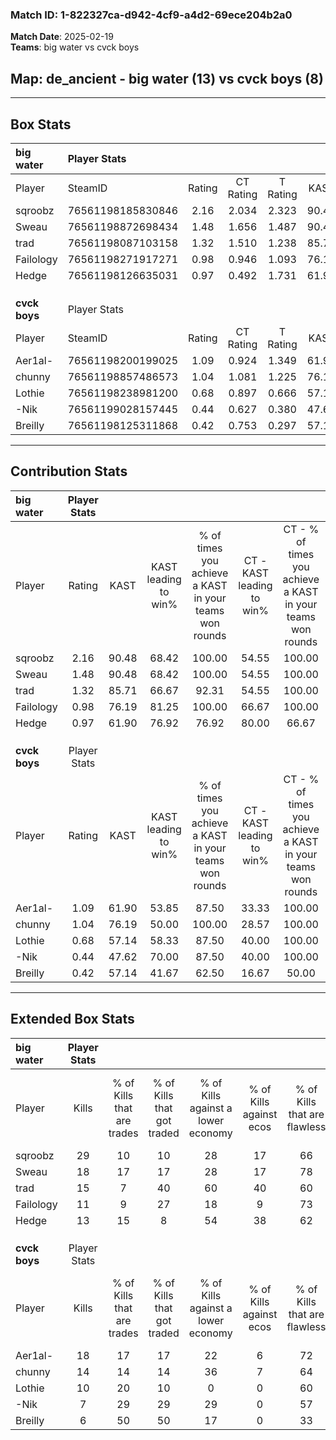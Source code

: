 ### Match ID: 1-822327ca-d942-4cf9-a4d2-69ece204b2a0  
**Match Date**: 2025-02-19  
**Teams**: big water vs cvck boys  

## **Map**: de_ancient - big water (13) vs cvck boys (8)  
---  

## Box Stats  

| **big water** | Player Stats      |        |           |          |       |       |       |         |        |      |     |
| :- | :- | :-: | :-: | :-: | :-: | :-: | :-: | :-: | :-: | :-: | :-: |
| Player        | SteamID           | Rating | CT Rating | T Rating | KAST  |  ADR  | Kills | Assists | Deaths | K/D  | HS% |
| sqroobz       | 76561198185830846 |  2.16  |   2.034   |  2.323   | 90.48 | 137.9 |  29   |    6    |   9    | 3.22 | 48  |
| Sweau         | 76561198872698434 |  1.48  |   1.656   |  1.487   | 90.48 | 92.4  |  18   |    6    |   12   | 1.50 | 38  |
| trad          | 76561198087103158 |  1.32  |   1.510   |  1.238   | 85.71 | 77.1  |  15   |    4    |   10   | 1.50 | 40  |
| Failology     | 76561198271917271 |  0.98  |   0.946   |  1.093   | 76.19 | 44.8  |  11   |    4    |   10   | 1.10 | 45  |
| Hedge         | 76561198126635031 |  0.97  |   0.492   |  1.731   | 61.90 | 82.5  |  13   |    3    |   14   | 0.93 | 69  |
|               |                   |        |           |          |       |       |       |         |        |      |     |
|               |                   |        |           |          |       |       |       |         |        |      |     |
|               |                   |        |           |          |       |       |       |         |        |      |     |
| **cvck boys** | Player Stats      |        |           |          |       |       |       |         |        |      |     |
| Player        | SteamID           | Rating | CT Rating | T Rating | KAST  |  ADR  | Kills | Assists | Deaths | K/D  | HS% |
| Aer1al-       | 76561198200199025 |  1.09  |   0.924   |  1.349   | 61.90 | 87.2  |  18   |    3    |   18   | 1.00 | 44  |
| chunny        | 76561198857486573 |  1.04  |   1.081   |  1.225   | 76.19 | 73.3  |  14   |    3    |   16   | 0.88 | 71  |
| Lothie        | 76561198238981200 |  0.68  |   0.897   |  0.666   | 57.14 | 71.1  |  10   |    5    |   18   | 0.56 | 30  |
| -Nik          | 76561199028157445 |  0.44  |   0.627   |  0.380   | 47.62 | 40.6  |   7   |    3    |   16   | 0.44 | 42  |
| Breilly       | 76561198125311868 |  0.42  |   0.753   |  0.297   | 57.14 | 38.7  |   6   |    5    |   18   | 0.33 | 66  |
---  

## Contribution Stats  

| **big water** | Player Stats |       |                      |                                                        |                           |                                                             |                          |                                                            |
| :- | :-: | :-: | :-: | :-: | :-: | :-: | :-: | :-: |
| Player        |    Rating    | KAST  | KAST leading to win% | % of times you achieve a KAST in your teams won rounds | CT - KAST leading to win% | CT - % of times you achieve a KAST in your teams won rounds | T - KAST leading to win% | T - % of times you achieve a KAST in your teams won rounds |
| sqroobz       |     2.16     | 90.48 |        68.42         |                         100.00                         |           54.55           |                           100.00                            |          87.50           |                           100.00                           |
| Sweau         |     1.48     | 90.48 |        68.42         |                         100.00                         |           54.55           |                           100.00                            |          87.50           |                           100.00                           |
| trad          |     1.32     | 85.71 |        66.67         |                         92.31                          |           54.55           |                           100.00                            |          85.71           |                           85.71                            |
| Failology     |     0.98     | 76.19 |        81.25         |                         100.00                         |           66.67           |                           100.00                            |          100.00          |                           100.00                           |
| Hedge         |     0.97     | 61.90 |        76.92         |                         76.92                          |           80.00           |                            66.67                            |          75.00           |                           85.71                            |
|               |              |       |                      |                                                        |                           |                                                             |                          |                                                            |
|               |              |       |                      |                                                        |                           |                                                             |                          |                                                            |
|               |              |       |                      |                                                        |                           |                                                             |                          |                                                            |
| **cvck boys** | Player Stats |       |                      |                                                        |                           |                                                             |                          |                                                            |
| Player        |    Rating    | KAST  | KAST leading to win% | % of times you achieve a KAST in your teams won rounds | CT - KAST leading to win% | CT - % of times you achieve a KAST in your teams won rounds | T - KAST leading to win% | T - % of times you achieve a KAST in your teams won rounds |
| Aer1al-       |     1.09     | 61.90 |        53.85         |                         87.50                          |           33.33           |                           100.00                            |          71.43           |                           83.33                            |
| chunny        |     1.04     | 76.19 |        50.00         |                         100.00                         |           28.57           |                           100.00                            |          66.67           |                           100.00                           |
| Lothie        |     0.68     | 57.14 |        58.33         |                         87.50                          |           40.00           |                           100.00                            |          71.43           |                           83.33                            |
| -Nik          |     0.44     | 47.62 |        70.00         |                         87.50                          |           40.00           |                           100.00                            |          100.00          |                           83.33                            |
| Breilly       |     0.42     | 57.14 |        41.67         |                         62.50                          |           16.67           |                            50.00                            |          66.67           |                           66.67                            |
---  

## Extended Box Stats  

| **big water** | Player Stats |                            |                            |                                    |                         |                              |                                 |        |                             |                                     |                          |                               |                            |
| :- | :-: | :-: | :-: | :-: | :-: | :-: | :-: | :-: | :-: | :-: | :-: | :-: | :-: |
| Player        |    Kills     | % of Kills that are trades | % of Kills that got traded | % of Kills against a lower economy | % of Kills against ecos | % of Kills that are flawless | % of Kills that are close duels | Deaths | % of Deaths that get traded | % of Deaths against a lower economy | % of Deaths against ecos | % of Deaths that are flawless | % of Deaths that are close |
| sqroobz       |      29      |             10             |             10             |                 28                 |           17            |              66              |                3                |   9    |             11              |                 33                  |            11            |              67               |             11             |
| Sweau         |      18      |             17             |             17             |                 28                 |           17            |              78              |                0                |   12   |             33              |                 33                  |            8             |              58               |             8              |
| trad          |      15      |             7              |             40             |                 60                 |           40            |              60              |               13                |   10   |             30              |                 30                  |            10            |              80               |             0              |
| Failology     |      11      |             9              |             27             |                 18                 |            9            |              73              |                0                |   10   |             10              |                 10                  |            0             |              70               |             0              |
| Hedge         |      13      |             15             |             8              |                 54                 |           38            |              62              |                8                |   14   |             14              |                 21                  |            7             |              50               |             14             |
|               |              |                            |                            |                                    |                         |                              |                                 |        |                             |                                     |                          |                               |                            |
|               |              |                            |                            |                                    |                         |                              |                                 |        |                             |                                     |                          |                               |                            |
|               |              |                            |                            |                                    |                         |                              |                                 |        |                             |                                     |                          |                               |                            |
| **cvck boys** | Player Stats |                            |                            |                                    |                         |                              |                                 |        |                             |                                     |                          |                               |                            |
| Player        |    Kills     | % of Kills that are trades | % of Kills that got traded | % of Kills against a lower economy | % of Kills against ecos | % of Kills that are flawless | % of Kills that are close duels | Deaths | % of Deaths that get traded | % of Deaths against a lower economy | % of Deaths against ecos | % of Deaths that are flawless | % of Deaths that are close |
| Aer1al-       |      18      |             17             |             17             |                 22                 |            6            |              72              |               11                |   18   |             17              |                 17                  |            6             |              56               |             6              |
| chunny        |      14      |             14             |             14             |                 36                 |            7            |              64              |               14                |   16   |             31              |                 19                  |            6             |              69               |             13             |
| Lothie        |      10      |             20             |             10             |                 0                  |            0            |              60              |                0                |   18   |             17              |                 22                  |            6             |              67               |             0              |
| -Nik          |      7       |             29             |             29             |                 29                 |            0            |              57              |                0                |   16   |             13              |                 19                  |            6             |              75               |             0              |
| Breilly       |      6       |             50             |             50             |                 17                 |            0            |              33              |                0                |   18   |             17              |                 22                  |            6             |              72               |             6              |
